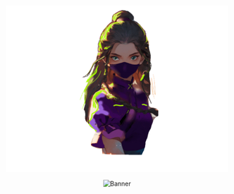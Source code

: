 ![MasterHead](https://github.com/neslihan1999ulug/neslihan1999ulug/blob/main/neslihan.gif.gif)
<p align="center">
  <img src="images/banner.gif" width="20%" alt="Banner">
</p>
